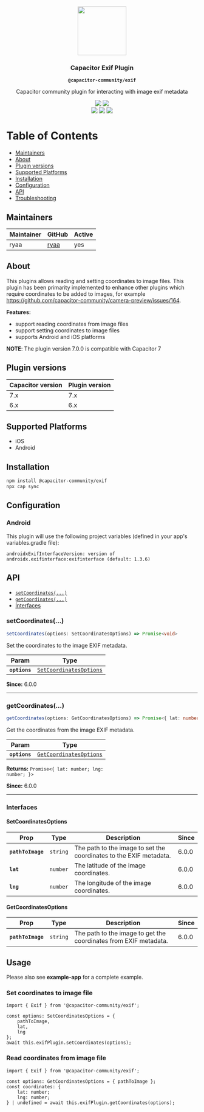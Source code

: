 <p align="center"><br><img src="https://user-images.githubusercontent.com/236501/85893648-1c92e880-b7a8-11ea-926d-95355b8175c7.png" width="128" height="128" /></p>
<h3 align="center">Capacitor Exif Plugin</h3>
<p align="center"><strong><code>@capacitor-community/exif</code></strong></p>
<p align="center">
  Capacitor community plugin for interacting with image exif metadata
</p>

<p align="center">
  <img src="https://img.shields.io/maintenance/yes/2024?style=flat-square" />
  <a href="https://www.npmjs.com/package/@capacitor-community/exif"><img src="https://img.shields.io/npm/l/@capacitor-community/exif?style=flat-square" /></a>
<br>
  <a href="https://www.npmjs.com/package/@capacitor-community/exif"><img src="https://img.shields.io/npm/dw/@capacitor-community/exif?style=flat-square" /></a>
  <a href="https://www.npmjs.com/package/@capacitor-community/exif"><img src="https://img.shields.io/npm/v/@capacitor-community/exif?style=flat-square" /></a>
<!-- ALL-CONTRIBUTORS-BADGE:START - Do not remove or modify this section -->
<a href="#contributors-"><img src="https://img.shields.io/badge/all%20contributors-1-orange?style=flat-square" /></a>
<!-- ALL-CONTRIBUTORS-BADGE:END -->
</p>

# Table of Contents

- [Maintainers](#maintainers)
- [About](#about)
- [Plugin versions](#plugin-versions)
- [Supported Platforms](#supported-platforms)
- [Installation](#installation)
- [Configuration](#configuration)
- [API](#api)
- [Troubleshooting](#troubleshooting)

## Maintainers

| Maintainer | GitHub                          | Active |
| ---------- | ------------------------------- | ------ |
| ryaa       | [ryaa](https://github.com/ryaa) | yes    |

## About

This plugins allows reading and setting coordinates to image files.
This plugin has been primarity implemented to enhance other plugins which require coordinates to be added to images, for example https://github.com/capacitor-community/camera-preview/issues/164.

**Features:**

- support reading coordinates from image files
- support setting coordinates to image files
- supports Android and iOS platforms

**NOTE**: The plugin version 7.0.0 is compatible with Capacitor 7

## Plugin versions

| Capacitor version | Plugin version |
| ----------------- | -------------- |
| 7.x               | 7.x            |
| 6.x               | 6.x            |

## Supported Platforms

- iOS
- Android

## Installation

```bash
npm install @capacitor-community/exif
npx cap sync
```

## Configuration

### Android

This plugin will use the following project variables (defined in your app's variables.gradle file):

```
androidxExifInterfaceVersion: version of androidx.exifinterface:exifinterface (default: 1.3.6)
```

## API

<docgen-index>

* [`setCoordinates(...)`](#setcoordinates)
* [`getCoordinates(...)`](#getcoordinates)
* [Interfaces](#interfaces)

</docgen-index>

<docgen-api>
<!--Update the source file JSDoc comments and rerun docgen to update the docs below-->

### setCoordinates(...)

```typescript
setCoordinates(options: SetCoordinatesOptions) => Promise<void>
```

Set the coordinates to the image EXIF metadata.

| Param         | Type                                                                    |
| ------------- | ----------------------------------------------------------------------- |
| **`options`** | <code><a href="#setcoordinatesoptions">SetCoordinatesOptions</a></code> |

**Since:** 6.0.0

--------------------


### getCoordinates(...)

```typescript
getCoordinates(options: GetCoordinatesOptions) => Promise<{ lat: number; lng: number; } | undefined>
```

Get the coordinates from the image EXIF metadata.

| Param         | Type                                                                    |
| ------------- | ----------------------------------------------------------------------- |
| **`options`** | <code><a href="#getcoordinatesoptions">GetCoordinatesOptions</a></code> |

**Returns:** <code>Promise&lt;{ lat: number; lng: number; }&gt;</code>

**Since:** 6.0.0

--------------------


### Interfaces


#### SetCoordinatesOptions

| Prop              | Type                | Description                                                        | Since |
| ----------------- | ------------------- | ------------------------------------------------------------------ | ----- |
| **`pathToImage`** | <code>string</code> | The path to the image to set the coordinates to the EXIF metadata. | 6.0.0 |
| **`lat`**         | <code>number</code> | The latitude of the image coordinates.                             | 6.0.0 |
| **`lng`**         | <code>number</code> | The longitude of the image coordinates.                            | 6.0.0 |


#### GetCoordinatesOptions

| Prop              | Type                | Description                                                      | Since |
| ----------------- | ------------------- | ---------------------------------------------------------------- | ----- |
| **`pathToImage`** | <code>string</code> | The path to the image to get the coordinates from EXIF metadata. | 6.0.0 |

</docgen-api>

## Usage

Please also see **example-app** for a complete example.

### Set coordinates to image file

```
import { Exif } from '@capacitor-community/exif';

const options: SetCoordinatesOptions = {
    pathToImage,
    lat,
    lng
};
await this.exifPlugin.setCoordinates(options);
```

### Read coordinates from image file

```
import { Exif } from '@capacitor-community/exif';

const options: GetCoordinatesOptions = { pathToImage };
const coordinates: {
    lat: number;
    lng: number;
} | undefined = await this.exifPlugin.getCoordinates(options);
```
